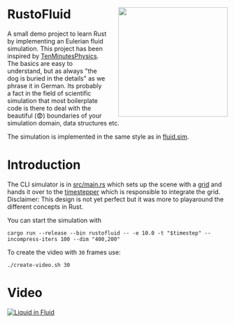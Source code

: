 <img src="docs/logo-mod.png" style="margin-left: 20pt; width: 250px; margin-top:30pt" align="right">
<h1>RustoFluid</h1>

A small demo project to learn Rust by implementing an Eulerian fluid simulation.
This project has been inspired by
[TenMinutesPhysics](https://matthias-research.github.io/pages/tenMinutePhysics/index.html).
The basics are easy to understand, but as always "the dog is buried in the
details" as we phrase it in German. Its probably a fact in the field of
scientific simulation that most boilerplate code is there to deal with the
beautiful (😨) boundaries of your simulation domain, data structures etc.

The simulation is implemented in the same style as in
[fluid.sim](https://github.com/matthias-research/pages/blob/master/tenMinutePhysics/17-fluidSim.html).

# Introduction

The CLI simulator is in [src/main.rs](src/main.rs) which sets up the scene with
a [grid](src/solver/grid.rs) and hands it over to the
[timestepper](src/solver/timestepper.rs) which is responsible to integrate the
grid. Disclaimer: This design is not yet perfect but it was more to playaround
the different concepts in Rust.

You can start the simulation with

```shell
cargo run --release --bin rustofluid -- -e 10.0 -t "$timestep" --incompress-iters 100 --dim "400,200"
```

To create the video with `30` frames use:

```shell
./create-video.sh 30
```

# Video

[![Liquid in Fluid](docs/frame-example.png)](https://www.youtube.com/watch?v=I1DTGRb3dvA)
